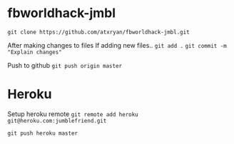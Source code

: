 fbworldhack-jmbl
================

`git clone https://github.com/atxryan/fbworldhack-jmbl.git`

After making changes to files
If adding new files..
`git add .`
`git commit -m "Explain changes"`

Push to github
`git push origin master`


Heroku
================
Setup heroku remote
`git remote add heroku git@heroku.com:jumblefriend.git`

`git push heroku master`